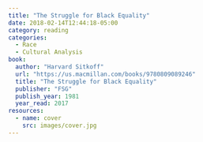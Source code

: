 ```yaml
---
title: "The Struggle for Black Equality"
date: 2018-02-14T12:44:18-05:00
category: reading
categories:
  - Race
  - Cultural Analysis
book:
  author: "Harvard Sitkoff"
  url: "https://us.macmillan.com/books/9780809089246"
  title: "The Struggle for Black Equality"
  publisher: "FSG"
  publish_year: 1981
  year_read: 2017
resources:
  - name: cover
    src: images/cover.jpg
---
```


